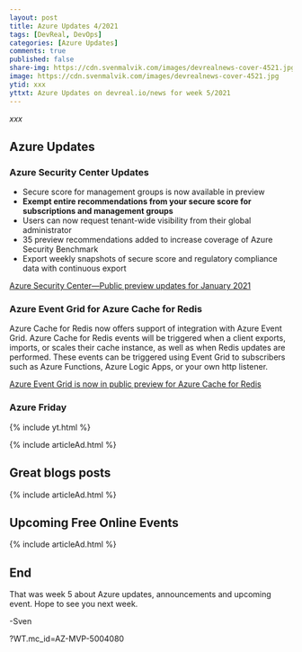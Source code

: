 ```yaml
---
layout: post
title: Azure Updates 4/2021
tags: [DevReal, DevOps]
categories: [Azure Updates]
comments: true
published: false
share-img: https://cdn.svenmalvik.com/images/devrealnews-cover-4521.jpg
image: https://cdn.svenmalvik.com/images/devrealnews-cover-4521.jpg
ytid: xxx
yttxt: Azure Updates on devreal.io/news for week 5/2021
---
```


*xxx*

## Azure Updates

### Azure Security Center Updates

- Secure score for management groups is now available in preview
- **Exempt entire recommendations from your secure score for subscriptions and management groups**
- Users can now request tenant-wide visibility from their global administrator
- 35 preview recommendations added to increase coverage of Azure Security Benchmark
- Export weekly snapshots of secure score and regulatory compliance data with continuous export

[Azure Security Center—Public preview updates for January 2021](https://azure.microsoft.com/en-us/updates/asc-january2021-2/?WT.mc_id=AZ-MVP-5004080)

### Azure Event Grid for Azure Cache for Redis

Azure Cache for Redis now offers support of integration with Azure Event Grid. Azure Cache for Redis events will be triggered when a client exports, imports, or scales their cache instance, as well as when Redis updates are performed. These events can be triggered using Event Grid to subscribers such as Azure Functions, Azure Logic Apps, or your own http listener.

[Azure Event Grid is now in public preview for Azure Cache for Redis](https://azure.microsoft.com/en-us/updates/azure-event-grid-is-now-in-public-preview-for-azure-cache-for-redis/?WT.mc_id=AZ-MVP-5004080)


### Azure Friday

{% include yt.html %}

{% include articleAd.html %}

## Great blogs posts

{% include articleAd.html %}

## Upcoming Free Online Events

{% include articleAd.html %}

## End

That was week 5 about Azure updates, announcements and upcoming event. Hope to see you next week.

-Sven


?WT.mc_id=AZ-MVP-5004080
